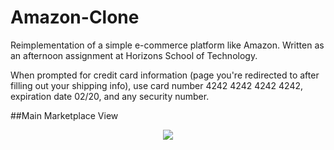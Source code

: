# Amazon-Clone

Reimplementation of a simple e-commerce platform like Amazon. Written as an afternoon assignment at Horizons School of Technology.

When prompted for credit card information (page you're redirected to after filling out your shipping info), use card number
4242 4242 4242 4242, expiration date 02/20, and any security number.

##Main Marketplace View
<div style="text-align:center" align="center">
	<img src="https://github.com/llopinator/Amazon-clone/blob/master/Homazon%20screenshot.png" 
		display="block"/>
</div>
